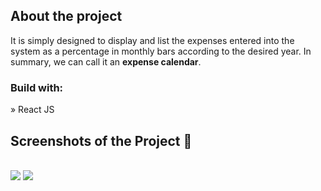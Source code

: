 <h2>About the project</h2>
<p>It is simply designed to display and list the expenses entered into the system as a percentage in monthly bars according to the desired year. In summary, we can call it an <b>expense calendar</b>.</p>

<h3>Build with:</h3>

» React JS

<h2>Screenshots of the Project 📸</h2>
<br>
<img src='https://github.com/merthzl98/expense/blob/master/public/add-expensive.png?raw=trueJ'/>
<img src='https://github.com/merthzl98/expense/blob/master/public/expense-list.png?raw=true'/>


